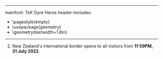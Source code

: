 
---
mainfont: TeX Gyre Heros
header-includes:
- \pagestyle{empty}
- \usepackage{geometry}
- \geometry{textwidth=1.8in}
---


2. New Zealand's international border opens to all visitors
   from **11:59PM, 31 July 2022**.

